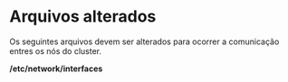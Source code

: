 # Arquivos alterados #

Os seguintes arquivos devem ser alterados para ocorrer a comunicação entres os nós do cluster.

**/etc/network/interfaces**

